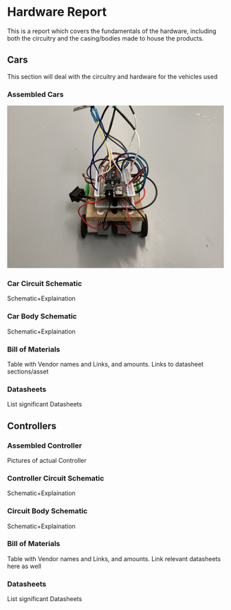 # Hardware Report
This is a report which covers the fundamentals of the hardware, including both the circuitry and the casing/bodies made to house the products.

## Cars
This section will deal with the circuitry and hardware for the vehicles used
### Assembled Cars
![Circuit Tower Bottom](/Images/Car/Car_Back.jpg)
### Car Circuit Schematic
  Schematic+Explaination
### Car Body Schematic
  Schematic+Explaination
### Bill of Materials
  Table with Vendor names and Links, and amounts. Links to datasheet sections/asset
### Datasheets
  List significant Datasheets

## Controllers
### Assembled Controller
  Pictures of actual Controller
### Controller Circuit Schematic
  Schematic+Explaination
### Circuit Body Schematic
  Schematic+Explaination
### Bill of Materials
  Table with Vendor names and Links, and amounts. Link relevant datasheets here as well
### Datasheets
  List significant Datasheets
